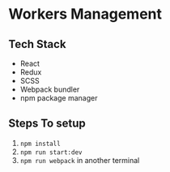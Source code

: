 # Workers Management

## Tech Stack

* React
* Redux
* SCSS
* Webpack bundler
* npm package manager

## Steps To setup
1. `npm install`
2. `npm run start:dev`
3. `npm run webpack` in another terminal
